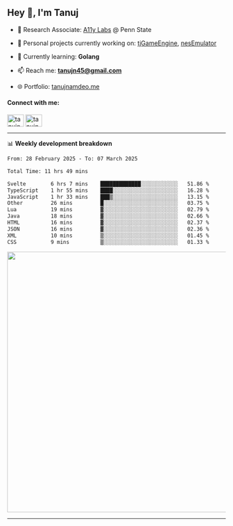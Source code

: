 <h2>Hey 👋, I'm Tanuj</h2>

- 🔬 Research Associate: [A11y Labs](https://a11y.ist.psu.edu/) @ Penn State 

- 🔭 Personal projects currently working on: [tjGameEngine](https://github.com/tanujn45/tjGameEngine), [nesEmulator](https://github.com/tanujn45/nesEmulator)

- 🌱 Currently learning: **Golang**

- 📫 Reach me: **tanujn45@gmail.com**

- 🌐 Portfolio: [tanujnamdeo.me](https://tanujnamdeo.me/)

<h4 align="left">Connect with me:</h4>
<p align="left">
<a href="https://twitter.com/tanujn45" target="blank"><img align="center" src="https://raw.githubusercontent.com/rahuldkjain/github-profile-readme-generator/master/src/images/icons/Social/twitter.svg" alt="tanujn45" height="28" width="38" /></a>
<a href="https://linkedin.com/in/tanujn45" target="blank"><img align="center" src="https://raw.githubusercontent.com/rahuldkjain/github-profile-readme-generator/master/src/images/icons/Social/linked-in-alt.svg" alt="tanujn45" height="28" width="38" /></a>
</p>

-------

📊 **Weekly development breakdown**
<!--START_SECTION:waka-->

```txt
From: 28 February 2025 - To: 07 March 2025

Total Time: 11 hrs 49 mins

Svelte        6 hrs 7 mins    █████████████░░░░░░░░░░░░   51.86 %
TypeScript    1 hr 55 mins    ████░░░░░░░░░░░░░░░░░░░░░   16.28 %
JavaScript    1 hr 33 mins    ███▒░░░░░░░░░░░░░░░░░░░░░   13.15 %
Other         26 mins         █░░░░░░░░░░░░░░░░░░░░░░░░   03.75 %
Lua           19 mins         ▓░░░░░░░░░░░░░░░░░░░░░░░░   02.79 %
Java          18 mins         ▓░░░░░░░░░░░░░░░░░░░░░░░░   02.66 %
HTML          16 mins         ▓░░░░░░░░░░░░░░░░░░░░░░░░   02.37 %
JSON          16 mins         ▓░░░░░░░░░░░░░░░░░░░░░░░░   02.36 %
XML           10 mins         ▒░░░░░░░░░░░░░░░░░░░░░░░░   01.45 %
CSS           9 mins          ▒░░░░░░░░░░░░░░░░░░░░░░░░   01.33 %
```

<!--END_SECTION:waka-->

<img src="https://wakatime.com/share/@018e9abd-1aa4-4aa6-9db7-5ca3b999e810/4650b67a-98aa-46b4-b598-3d8a2451f0df.svg" width="600"/>

-------
